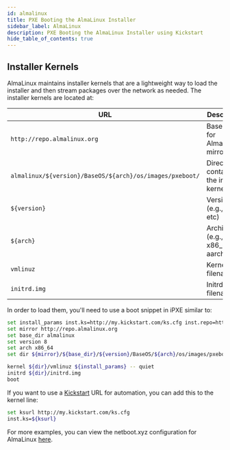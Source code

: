 ```yaml
---
id: almalinux
title: PXE Booting the AlmaLinux Installer
sidebar_label: AlmaLinux
description: PXE Booting the AlmaLinux Installer using Kickstart
hide_table_of_contents: true
---
```


## Installer Kernels

AlmaLinux maintains installer kernels that are a lightweight way to load the installer and then stream packages over the network as needed. The installer kernels are located at:

| URL | Description |
| --- | ----------- |
| `http://repo.almalinux.org`| Base URL for AlmaLinux mirrors |
| `almalinux/${version}/BaseOS/${arch}/os/images/pxeboot/` | Directory containing the installer kernels |
| `${version}` | Version (e.g., 8, 9, etc) |
| `${arch}` | Architecture (e.g., x86_64, aarch64) |
| `vmlinuz` | Kernel filename |
| `initrd.img` | Initrd filename |

In order to load them, you'll need to use a boot snippet in iPXE similar to:

```bash
set install_params inst.ks=http://my.kickstart.com/ks.cfg inst.repo=http://repo.almalinux.org/almalinux/$version/BaseOS/$arch/os/
set mirror http://repo.almalinux.org
set base_dir almalinux
set version 8
set arch x86_64
set dir ${mirror}/${base_dir}/${version}/BaseOS/${arch}/os/images/pxeboot

kernel ${dir}/vmlinuz ${install_params} -- quiet
initrd ${dir}/initrd.img
boot
```

If you want to use a [Kickstart](https://wiki.almalinux.org/documentation/kickstart.html) URL for automation, you can add this to the kernel line:

```bash
set ksurl http://my.kickstart.com/ks.cfg
inst.ks=${ksurl}
```

For more examples, you can view the netboot.xyz configuration for AlmaLinux [here](https://github.com/cloud-init-pxe/cloud-init-pxe/blob/master/roles/netbootxyz/templates/menu/almalinux.ipxe.j2).
